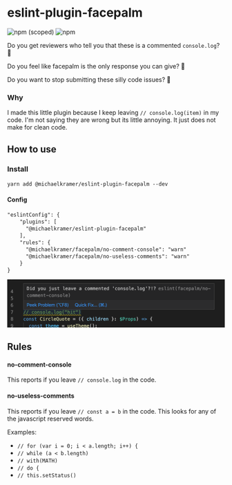 # eslint-plugin-facepalm

![npm (scoped)](https://img.shields.io/npm/v/@michaelkramer/eslint-plugin-facepalm?style=flat-square)
![npm](https://img.shields.io/npm/dm/@michaelkramer/eslint-plugin-facepalm?style=flat-square)

Do you get reviewers who tell you that these is a commented `console.log`? 🤦

Do you feel like facepalm is the only response you can give? 🤦

Do you want to stop submitting these silly code issues? 🤦

### Why

I made this little plugin because I keep leaving `// console.log(item)` in my code. I'm not saying they are wrong but its little annoying. It just does not make for clean code.

## How to use

### Install

```
yarn add @michaelkramer/eslint-plugin-facepalm --dev
```

#### Config

```
"eslintConfig": {
    "plugins": [
      "@michaelkramer/eslint-plugin-facepalm"
    ],
    "rules": {
      "@michaelkramer/facepalm/no-comment-console": "warn"
      "@michaelkramer/facepalm/no-useless-comments": "warn"
    }
}
```

![Example](example.png)

## Rules

#### no-comment-console

This reports if you leave `// console.log` in the code.

#### no-useless-comments

This reports if you leave `// const a = b` in the code.
This looks for any of the javascript reserved words.

Examples:

- `// for (var i = 0; i < a.length; i++) {`
- `// while (a < b.length)`
- `// with(MATH)`
- `// do {`
- `// this.setStatus()`
